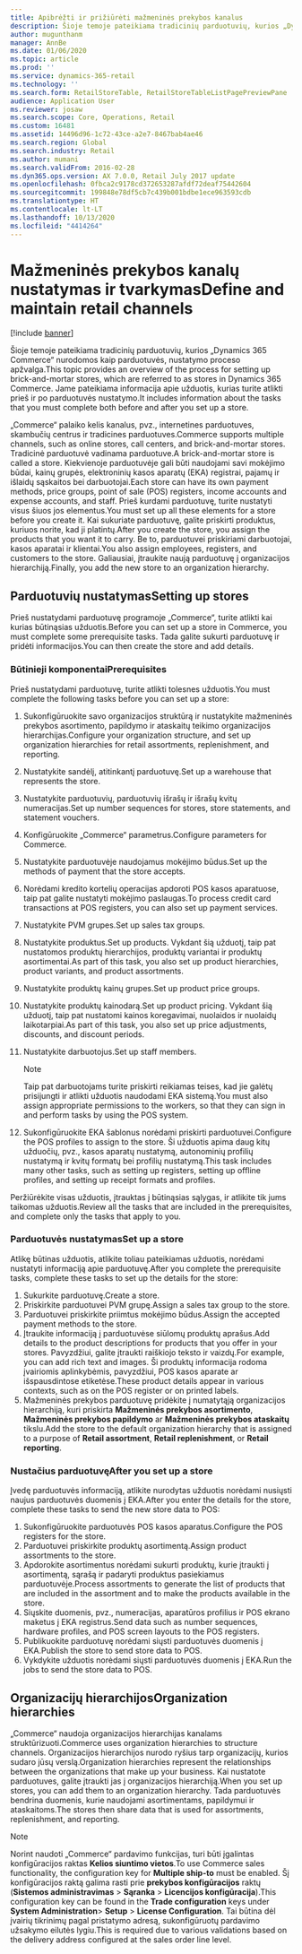 ```yaml
---
title: Apibrėžti ir prižiūrėti mažmeninės prekybos kanalus
description: Šioje temoje pateikiama tradicinių parduotuvių, kurios „Dynamics 365 Commerce“ nurodomos kaip parduotuvės, nustatymo proceso apžvalga. Jame pateikiama informacija apie užduotis, kurias turite atlikti prieš ir po parduotuvės nustatymo.
author: mugunthanm
manager: AnnBe
ms.date: 01/06/2020
ms.topic: article
ms.prod: ''
ms.service: dynamics-365-retail
ms.technology: ''
ms.search.form: RetailStoreTable, RetailStoreTableListPagePreviewPane
audience: Application User
ms.reviewer: josaw
ms.search.scope: Core, Operations, Retail
ms.custom: 16481
ms.assetid: 14496d96-1c72-43ce-a2e7-8467bab4ae46
ms.search.region: Global
ms.search.industry: Retail
ms.author: mumani
ms.search.validFrom: 2016-02-28
ms.dyn365.ops.version: AX 7.0.0, Retail July 2017 update
ms.openlocfilehash: 0fbca2c9178cd372653287afdf72deaf75442604
ms.sourcegitcommit: 199848e78df5cb7c439b001bdbe1ece963593cdb
ms.translationtype: HT
ms.contentlocale: lt-LT
ms.lasthandoff: 10/13/2020
ms.locfileid: "4414264"
---
```

# <a name="define-and-maintain-retail-channels"></a><span data-ttu-id="71b7f-104">Mažmeninės prekybos kanalų nustatymas ir tvarkymas</span><span class="sxs-lookup"><span data-stu-id="71b7f-104">Define and maintain retail channels</span></span>

[!include [banner](includes/banner.md)]

<span data-ttu-id="71b7f-105">Šioje temoje pateikiama tradicinių parduotuvių, kurios „Dynamics 365 Commerce“ nurodomos kaip parduotuvės, nustatymo proceso apžvalga.</span><span class="sxs-lookup"><span data-stu-id="71b7f-105">This topic provides an overview of the process for setting up brick-and-mortar stores, which are referred to as stores in Dynamics 365 Commerce.</span></span> <span data-ttu-id="71b7f-106">Jame pateikiama informacija apie užduotis, kurias turite atlikti prieš ir po parduotuvės nustatymo.</span><span class="sxs-lookup"><span data-stu-id="71b7f-106">It includes information about the tasks that you must complete both before and after you set up a store.</span></span>

<span data-ttu-id="71b7f-107">„Commerce“ palaiko kelis kanalus, pvz., internetines parduotuves, skambučių centrus ir tradicines parduotuves.</span><span class="sxs-lookup"><span data-stu-id="71b7f-107">Commerce supports multiple channels, such as online stores, call centers, and brick-and-mortar stores.</span></span> <span data-ttu-id="71b7f-108">Tradicinė parduotuvė vadinama parduotuve.</span><span class="sxs-lookup"><span data-stu-id="71b7f-108">A brick-and-mortar store is called a store.</span></span> <span data-ttu-id="71b7f-109">Kiekvienoje parduotuvėje gali būti naudojami savi mokėjimo būdai, kainų grupės, elektroninių kasos aparatų (EKA) registrai, pajamų ir išlaidų sąskaitos bei darbuotojai.</span><span class="sxs-lookup"><span data-stu-id="71b7f-109">Each store can have its own payment methods, price groups, point of sale (POS) registers, income accounts and expense accounts, and staff.</span></span> <span data-ttu-id="71b7f-110">Prieš kurdami parduotuvę, turite nustatyti visus šiuos jos elementus.</span><span class="sxs-lookup"><span data-stu-id="71b7f-110">You must set up all these elements for a store before you create it.</span></span> <span data-ttu-id="71b7f-111">Kai sukuriate parduotuvę, galite priskirti produktus, kuriuos norite, kad ji platintų.</span><span class="sxs-lookup"><span data-stu-id="71b7f-111">After you create the store, you assign the products that you want it to carry.</span></span> <span data-ttu-id="71b7f-112">Be to, parduotuvei priskiriami darbuotojai, kasos aparatai ir klientai.</span><span class="sxs-lookup"><span data-stu-id="71b7f-112">You also assign employees, registers, and customers to the store.</span></span> <span data-ttu-id="71b7f-113">Galiausiai, įtraukite naują parduotuvę į organizacijos hierarchiją.</span><span class="sxs-lookup"><span data-stu-id="71b7f-113">Finally, you add the new store to an organization hierarchy.</span></span>

## <a name="setting-up-stores"></a><span data-ttu-id="71b7f-114">Parduotuvių nustatymas</span><span class="sxs-lookup"><span data-stu-id="71b7f-114">Setting up stores</span></span>

<span data-ttu-id="71b7f-115">Prieš nustatydami parduotuvę programoje „Commerce“, turite atlikti kai kurias būtinąsias užduotis.</span><span class="sxs-lookup"><span data-stu-id="71b7f-115">Before you can set up a store in Commerce, you must complete some prerequisite tasks.</span></span> <span data-ttu-id="71b7f-116">Tada galite sukurti parduotuvę ir pridėti informacijos.</span><span class="sxs-lookup"><span data-stu-id="71b7f-116">You can then create the store and add details.</span></span>

### <a name="prerequisites"></a><span data-ttu-id="71b7f-117">Būtinieji komponentai</span><span class="sxs-lookup"><span data-stu-id="71b7f-117">Prerequisites</span></span>

<span data-ttu-id="71b7f-118">Prieš nustatydami parduotuvę, turite atlikti tolesnes užduotis.</span><span class="sxs-lookup"><span data-stu-id="71b7f-118">You must complete the following tasks before you can set up a store:</span></span>

1. <span data-ttu-id="71b7f-119">Sukonfigūruokite savo organizacijos struktūrą ir nustatykite mažmeninės prekybos asortimento, papildymo ir ataskaitų teikimo organizacijos hierarchijas.</span><span class="sxs-lookup"><span data-stu-id="71b7f-119">Configure your organization structure, and set up organization hierarchies for retail assortments, replenishment, and reporting.</span></span>
2. <span data-ttu-id="71b7f-120">Nustatykite sandėlį, atitinkantį parduotuvę.</span><span class="sxs-lookup"><span data-stu-id="71b7f-120">Set up a warehouse that represents the store.</span></span>
3. <span data-ttu-id="71b7f-121">Nustatykite parduotuvių, parduotuvių išrašų ir išrašų kvitų numeracijas.</span><span class="sxs-lookup"><span data-stu-id="71b7f-121">Set up number sequences for stores, store statements, and statement vouchers.</span></span>
4. <span data-ttu-id="71b7f-122">Konfigūruokite „Commerce“ parametrus.</span><span class="sxs-lookup"><span data-stu-id="71b7f-122">Configure parameters for Commerce.</span></span>
5. <span data-ttu-id="71b7f-123">Nustatykite parduotuvėje naudojamus mokėjimo būdus.</span><span class="sxs-lookup"><span data-stu-id="71b7f-123">Set up the methods of payment that the store accepts.</span></span>
6. <span data-ttu-id="71b7f-124">Norėdami kredito kortelių operacijas apdoroti POS kasos aparatuose, taip pat galite nustatyti mokėjimo paslaugas.</span><span class="sxs-lookup"><span data-stu-id="71b7f-124">To process credit card transactions at POS registers, you can also set up payment services.</span></span>
7. <span data-ttu-id="71b7f-125">Nustatykite PVM grupes.</span><span class="sxs-lookup"><span data-stu-id="71b7f-125">Set up sales tax groups.</span></span>
8. <span data-ttu-id="71b7f-126">Nustatykite produktus.</span><span class="sxs-lookup"><span data-stu-id="71b7f-126">Set up products.</span></span> <span data-ttu-id="71b7f-127">Vykdant šią užduotį, taip pat nustatomos produktų hierarchijos, produktų variantai ir produktų asortimentai.</span><span class="sxs-lookup"><span data-stu-id="71b7f-127">As part of this task, you also set up product hierarchies, product variants, and product assortments.</span></span>
9. <span data-ttu-id="71b7f-128">Nustatykite produktų kainų grupes.</span><span class="sxs-lookup"><span data-stu-id="71b7f-128">Set up product price groups.</span></span>
10. <span data-ttu-id="71b7f-129">Nustatykite produktų kainodarą.</span><span class="sxs-lookup"><span data-stu-id="71b7f-129">Set up product pricing.</span></span> <span data-ttu-id="71b7f-130">Vykdant šią užduotį, taip pat nustatomi kainos koregavimai, nuolaidos ir nuolaidų laikotarpiai.</span><span class="sxs-lookup"><span data-stu-id="71b7f-130">As part of this task, you also set up price adjustments, discounts, and discount periods.</span></span>
11. <span data-ttu-id="71b7f-131">Nustatykite darbuotojus.</span><span class="sxs-lookup"><span data-stu-id="71b7f-131">Set up staff members.</span></span>

    > [!NOTE]
    > <span data-ttu-id="71b7f-132">Taip pat darbuotojams turite priskirti reikiamas teises, kad jie galėtų prisijungti ir atlikti užduotis naudodami EKA sistemą.</span><span class="sxs-lookup"><span data-stu-id="71b7f-132">You must also assign appropriate permissions to the workers, so that they can sign in and perform tasks by using the POS system.</span></span>

12. <span data-ttu-id="71b7f-133">Sukonfigūruokite EKA šablonus norėdami priskirti parduotuvei.</span><span class="sxs-lookup"><span data-stu-id="71b7f-133">Configure the POS profiles to assign to the store.</span></span> <span data-ttu-id="71b7f-134">Ši užduotis apima daug kitų užduočių, pvz., kasos aparatų nustatymą, autonominių profilių nustatymą ir kvitų formatų bei profilių nustatymą.</span><span class="sxs-lookup"><span data-stu-id="71b7f-134">This task includes many other tasks, such as setting up registers, setting up offline profiles, and setting up receipt formats and profiles.</span></span>

<span data-ttu-id="71b7f-135">Peržiūrėkite visas užduotis, įtrauktas į būtinąsias sąlygas, ir atlikite tik jums taikomas užduotis.</span><span class="sxs-lookup"><span data-stu-id="71b7f-135">Review all the tasks that are included in the prerequisites, and complete only the tasks that apply to you.</span></span>

### <a name="set-up-a-store"></a><span data-ttu-id="71b7f-136">Parduotuvės nustatymas</span><span class="sxs-lookup"><span data-stu-id="71b7f-136">Set up a store</span></span>

<span data-ttu-id="71b7f-137">Atlikę būtinas užduotis, atlikite toliau pateikiamas užduotis, norėdami nustatyti informaciją apie parduotuvę.</span><span class="sxs-lookup"><span data-stu-id="71b7f-137">After you complete the prerequisite tasks, complete these tasks to set up the details for the store:</span></span>

1. <span data-ttu-id="71b7f-138">Sukurkite parduotuvę.</span><span class="sxs-lookup"><span data-stu-id="71b7f-138">Create a store.</span></span>
2. <span data-ttu-id="71b7f-139">Priskirkite parduotuvei PVM grupę.</span><span class="sxs-lookup"><span data-stu-id="71b7f-139">Assign a sales tax group to the store.</span></span>
3. <span data-ttu-id="71b7f-140">Parduotuvei priskirkite priimtus mokėjimo būdus.</span><span class="sxs-lookup"><span data-stu-id="71b7f-140">Assign the accepted payment methods to the store.</span></span>
4. <span data-ttu-id="71b7f-141">Įtraukite informaciją į parduotuvėse siūlomų produktų aprašus.</span><span class="sxs-lookup"><span data-stu-id="71b7f-141">Add details to the product descriptions for products that you offer in your stores.</span></span> <span data-ttu-id="71b7f-142">Pavyzdžiui, galite įtraukti raiškiojo teksto ir vaizdų.</span><span class="sxs-lookup"><span data-stu-id="71b7f-142">For example, you can add rich text and images.</span></span> <span data-ttu-id="71b7f-143">Ši produktų informacija rodoma įvairiomis aplinkybėmis, pavyzdžiui, POS kasos aparate ar išspausdintose etiketėse.</span><span class="sxs-lookup"><span data-stu-id="71b7f-143">These product details appear in various contexts, such as on the POS register or on printed labels.</span></span>
5. <span data-ttu-id="71b7f-144">Mažmeninės prekybos parduotuvę pridėkite į numatytąją organizacijos hierarchiją, kuri priskirta **Mažmeninės prekybos asortimento**, **Mažmeninės prekybos papildymo** ar **Mažmeninės prekybos ataskaitų** tikslu.</span><span class="sxs-lookup"><span data-stu-id="71b7f-144">Add the store to the default organization hierarchy that is assigned to a purpose of **Retail assortment**, **Retail replenishment**, or **Retail reporting**.</span></span>

### <a name="after-you-set-up-a-store"></a><span data-ttu-id="71b7f-145">Nustačius parduotuvę</span><span class="sxs-lookup"><span data-stu-id="71b7f-145">After you set up a store</span></span>

<span data-ttu-id="71b7f-146">Įvedę parduotuvės informaciją, atlikite nurodytas užduotis norėdami nusiųsti naujus parduotuvės duomenis į EKA.</span><span class="sxs-lookup"><span data-stu-id="71b7f-146">After you enter the details for the store, complete these tasks to send the new store data to POS:</span></span>

1. <span data-ttu-id="71b7f-147">Sukonfigūruokite parduotuvės POS kasos aparatus.</span><span class="sxs-lookup"><span data-stu-id="71b7f-147">Configure the POS registers for the store.</span></span>
2. <span data-ttu-id="71b7f-148">Parduotuvei priskirkite produktų asortimentą.</span><span class="sxs-lookup"><span data-stu-id="71b7f-148">Assign product assortments to the store.</span></span>
3. <span data-ttu-id="71b7f-149">Apdorokite asortimentus norėdami sukurti produktų, kurie įtraukti į asortimentą, sąrašą ir padaryti produktus pasiekiamus parduotuvėje.</span><span class="sxs-lookup"><span data-stu-id="71b7f-149">Process assortments to generate the list of products that are included in the assortment and to make the products available in the store.</span></span>
4. <span data-ttu-id="71b7f-150">Siųskite duomenis, pvz., numeracijas, aparatūros profilius ir POS ekrano maketus į EKA registrus.</span><span class="sxs-lookup"><span data-stu-id="71b7f-150">Send data such as number sequences, hardware profiles, and POS screen layouts to the POS registers.</span></span>
5. <span data-ttu-id="71b7f-151">Publikuokite parduotuvę norėdami siųsti parduotuvės duomenis į EKA.</span><span class="sxs-lookup"><span data-stu-id="71b7f-151">Publish the store to send store data to POS.</span></span>
6. <span data-ttu-id="71b7f-152">Vykdykite užduotis norėdami siųsti parduotuvės duomenis į EKA.</span><span class="sxs-lookup"><span data-stu-id="71b7f-152">Run the jobs to send the store data to POS.</span></span>

## <a name="organization-hierarchies"></a><span data-ttu-id="71b7f-153">Organizacijų hierarchijos</span><span class="sxs-lookup"><span data-stu-id="71b7f-153">Organization hierarchies</span></span>

<span data-ttu-id="71b7f-154">„Commerce“ naudoja organizacijos hierarchijas kanalams struktūrizuoti.</span><span class="sxs-lookup"><span data-stu-id="71b7f-154">Commerce uses organization hierarchies to structure channels.</span></span> <span data-ttu-id="71b7f-155">Organizacijos hierarchijos nurodo ryšius tarp organizacijų, kurios sudaro jūsų verslą.</span><span class="sxs-lookup"><span data-stu-id="71b7f-155">Organization hierarchies represent the relationships between the organizations that make up your business.</span></span> <span data-ttu-id="71b7f-156">Kai nustatote parduotuves, galite įtraukti jas į organizacijos hierarchiją.</span><span class="sxs-lookup"><span data-stu-id="71b7f-156">When you set up stores, you can add them to an organization hierarchy.</span></span> <span data-ttu-id="71b7f-157">Tada parduotuvės bendrina duomenis, kurie naudojami asortimentams, papildymui ir ataskaitoms.</span><span class="sxs-lookup"><span data-stu-id="71b7f-157">The stores then share data that is used for assortments, replenishment, and reporting.</span></span>

> [!NOTE]
> <span data-ttu-id="71b7f-158">Norint naudoti „Commerce“ pardavimo funkcijas, turi būti įgalintas konfigūracijos raktas **Kelios siuntimo vietos**.</span><span class="sxs-lookup"><span data-stu-id="71b7f-158">To use Commerce sales functionality, the configuration key for **Multiple ship-to** must be enabled.</span></span> <span data-ttu-id="71b7f-159">Šį konfigūracijos raktą galima rasti prie **prekybos konfigūracijos** raktų (**Sistemos administravimas** \> **Sąranka** \> **Licencijos konfigūracija**).</span><span class="sxs-lookup"><span data-stu-id="71b7f-159">This configuration key can be found in the **Trade configuration** keys under **System Administration**\> **Setup** \> **License Configuration**.</span></span> <span data-ttu-id="71b7f-160">Tai būtina dėl įvairių tikrinimų pagal pristatymo adresą, sukonfigūruotų pardavimo užsakymo eilutės lygiu.</span><span class="sxs-lookup"><span data-stu-id="71b7f-160">This is required due to various validations based on the delivery address configured at the sales order line level.</span></span>

